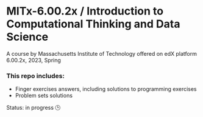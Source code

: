 # MITx-6.00.2x / Introduction to Computational Thinking and Data Science
A course by Massachusetts Institute of Technology offered on edX platform  
6.00.2x, 2023, Spring  

### This repo includes:  
* Finger exercises answers, including solutions to programming exercises
* Problem sets solutions   

Status: in progress 🕒  
